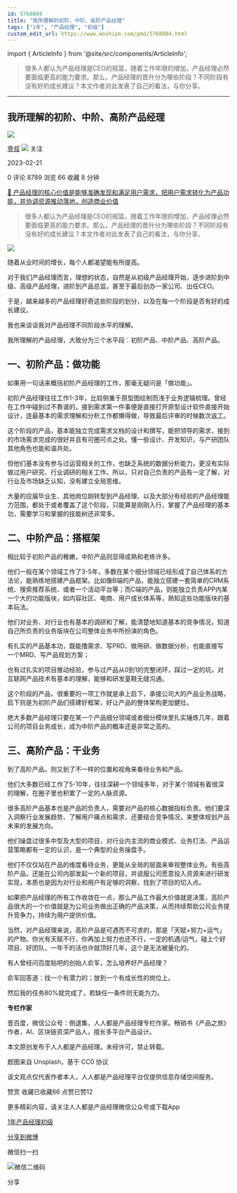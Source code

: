 ```yaml
---
id: 5760804
title: "我所理解的初阶、中阶、高阶产品经理"
tags: ["1年", "产品经理", "初级"]
custom_edit_url: https://www.woshipm.com/pmd/5760804.html
---
```

import { ArticleInfo } from '@site/src/components/ArticleInfo';

<ArticleInfo
    author="壹叔"
    authorLink="https://www.woshipm.com/u/137987"
    published="2023-02-21"
    views={8789}
    comments={0}
    collects={66}
/>

> 很多人都认为产品经理是CEO的摇篮，随着工作年限的增加，产品经理必然要面临更高的能力要求。那么，产品经理的晋升分为哪些阶段？不同阶段有没有好的成长建议？本文作者对此发表了自己的看法，与你分享。

---

## 我所理解的初阶、中阶、高阶产品经理

[![](https://static.woshipm.com/view/woshipm_api_def_20230221230113_4363.jpeg?imageView2/1/w/72/h/72/q/100)](https://www.woshipm.com/u/137987)

[壹叔](https://www.woshipm.com/u/137987) ![](https://static.woshipm.com/tag/1121_1@2x.png) 关注

2023-02-21

0 评论 8789 浏览 66 收藏 8 分钟

[🔗 产品经理的核心价值是能够准确发现和满足用户需求，把用户需求转化为产品功能，并协调资源推动落地，创造商业价值](https://ke.qidianla.com/courses/90pm)

> 很多人都认为产品经理是CEO的摇篮，随着工作年限的增加，产品经理必然要面临更高的能力要求。那么，产品经理的晋升分为哪些阶段？不同阶段有没有好的成长建议？本文作者对此发表了自己的看法，与你分享。

![](https://image.woshipm.com/wp-files/2023/02/QbeWsptXb6J9tZ0ZDUTM.jpg)

随着从业时间的增长，每个人都渴望能有所提高。

对于我们产品经理而言，理想的状态，自然是从初级产品经理开始，逐步进阶到中级、高级产品经理，进阶到产品总监，甚至于最后创办一家公司、出任CEO。

于是，越来越多的产品经理好奇这些阶段的划分，以及在每一个阶段是否有好的成长建议。

我也来谈谈我对产品经理不同阶段水平的理解。

我所理解的产品经理，大致分为三个水平段：初阶产品、中阶产品、高阶产品。

## 一、初阶产品：做功能

如果用一句话来概括初阶产品经理的工作，那毫无疑问是「做功能」。

初阶产品经理往往工作1-3年，比较侧重于原型图绘制而浅于业务逻辑梳理。曾经在工作中碰到过不靠谱的，接到需求第一件事便是直接打开原型设计软件直接开始设计，连最基本的需求理解和分析工作都懒得做，导致最后评审的时候数次返工。

这个阶段的产品，基本能独立完成需求文档的设计和撰写，能把领导的需求，接到的市场需求完成的很好并且有可圈可点之处。懂一些设计、开发知识，与产研团队其他角色也能和谐共处。

但他们基本没有参与过运营相关的工作，也缺乏系统的数据分析能力，更没有实际做过用户研究、行业调研的相关工作。所以，只对自己负责的产品有一定了解，对行业及市场缺乏认知，没有建立全局思维。

大量的应届毕业生、其他岗位刚转型到产品经理、以及大部分有经验的产品经理能力范围，都处于或者覆盖了这个阶段，只能算是刚刚入行，掌握了产品经理的基本功，需要学习和掌握的技能树还非常多。

## 二、中阶产品：搭框架

相比较于初阶产品的稚嫩，中阶产品则显得成熟和老练许多。

他们一般在某个领域工作了3-5年，多数在某个细分领域已经形成了自己体系的方法论，能熟练地搭建产品框架。比如像B端的产品，能独立搭建一套简单的CRM系统、搜索推荐系统、或者一个活动平台等；而C端的产品，则能独立负责APP内某一个大的功能版块，如内容社区、电商、用户成长体系等，熟知这些功能版块的基本玩法。

他们对业务、对行业也有基本的调研和了解，能清楚地知道基本的竞争情况，知道自己所负责的业务版块在公司整体业务中所扮演的角色。

有扎实的产品基本功，既能撸需求、写PRD、做用研、做数据分析，也能直接写一个MRD、写产品规划方案；

也有过扎实的项目推动经验，参与过产品从0到1的完整闭环，踩过一定的坑，对互联网产品技术有基本的理解，能够和研发童鞋无缝沟通。

这个阶段的产品，很重要的一项工作就是承上启下，承接公司大的产品业务战略，启下则是为初阶产品们搭建好框架，好让产品的整体架构更加健壮。

绝大多数产品经理只要在某一个产品细分领域或者细分模块里扎实锤炼几年，跟着公司的项目业务成长，成为中阶产品的概率还是非常之高的。

## 三、高阶产品：干业务

到了高阶产品，则又到了不一样的位置和视角来看待业务和产品。

他们大多数已经工作了5-10年，往往深耕一个领域多年，对于某个领域有着很深的理解，在圈子里也积累了一定的人脉资源。

很多高阶产品基本也是产品的负责人，需要对产品的核心数据指标负责。他们要深入洞察行业发展趋势、了解用户痛点和需求，还要结合竞争情况，来整体规划产品未来的发展方向。

他们操盘过很多中型及大型的项目，对行业内主流的商业模式、业务打法、产品运营策略都有一定的认识，是一个典型的业务操盘手。

他们不仅仅站在产品的维度看待业务，更能从全局的层面来审视整体业务。有些高阶产品，还能在公司内部发起一个新的项目，并说服公司愿意投入资源来进行研发实现，本质也是因为对行业和用户有足够的洞察，找到了项目的切入点。

如果把产品经理的所有工作收敛在一点，那么产品工作最大价值就是决策，高阶产品很大的一个价值就是为公司业务做出正确的产品决策，从而持续帮助公司业务提升竞争力，持续为用户提供价值。

当然，对产品经理来说，高阶产品是可遇而不可求的，那是「天赋+努力+运气」的产物。你光有天赋不行，你再加上努力也还不行，一定的机遇/运气，碰上个好项目、好团队，一年干的活也许就顶好几年，这个是无法被量化的。

有人曾经问百度贴吧的创始人俞军，怎么培养好产品经理？

俞军回答道：找一个有潜力的；放到一个有成长性的岗位上。

然后我的任务80%就完成了，若缺任一条件则无能为力。

**专栏作家**

壹百度，微信公众号：倒退集，人人都是产品经理专栏作家。畅销书《产品之旅》作者，AI、区块链资深产品人，擅长多平台产品设计。

本文原创发布于人人都是产品经理。未经许可，禁止转载。

题图来自 Unsplash，基于 CC0 协议

该文观点仅代表作者本人，人人都是产品经理平台仅提供信息存储空间服务。

赞赏 收藏已收藏66 点赞已赞12

更多精彩内容，请关注人人都是产品经理微信公众号或下载App

[1年](https://www.woshipm.com/tag/1%e5%b9%b4)[产品经理](https://www.woshipm.com/tag/pmd)[初级](https://www.woshipm.com/tag/%e5%88%9d%e7%ba%a7)

[分享到微博](https://service.weibo.com/share/share.php?appkey=2775287854&title=我所理解的初阶、中阶、高阶产品经理&url=https://www.woshipm.com/pmd/5760804.html&pic=https://image.woshipm.com/wp-files/2023/02/QbeWsptXb6J9tZ0ZDUTM.jpg)

微信扫一扫

![微信二维码](https://api.pwmqr.com/qrcode/create/?url=https://www.woshipm.com/pmd/5760804.html)

分享